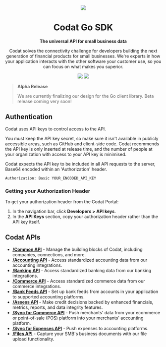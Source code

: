 <div align="center">
   <picture>
        <source srcset="https://user-images.githubusercontent.com/6267663/221800355-0995e4ad-a386-4943-a4c2-e620341a5155.svg" media="(prefers-color-scheme: dark)">
        <img src="https://user-images.githubusercontent.com/6267663/221800359-b7f7776c-a44f-4384-8dd0-d9f7d5caef7d.svg">
   </picture>
   <h1>Codat Go SDK</h1>
   <p><strong>The universal API for small business data</strong></p>
   <p>Codat solves the connectivity challenge for developers building the next generation of financial products for small businesses. We're experts in how your application interacts with the other software your customer use, so you can focus on what makes you superior.</p>
  <a href="https://docs.codat.io/using-the-api/overview"><img src="https://img.shields.io/static/v1?label=Docs&message=API Ref&color=4c2cec&style=for-the-badge" /></a>
  <a href="https://opensource.org/licenses/MIT"><img src="https://img.shields.io/badge/License-MIT-blue.svg?style=for-the-badge" /></a>
</div>

> **Alpha Release**
> 
> We are currently finalizing our design for the Go client library. Beta release coming very soon!

## Authentication

Codat uses API keys to control access to the API.

You must keep the API key secret, so make sure it isn't available in publicly accessible areas, such as GitHub and client-side code. Codat recommends the API key is only inserted at release time, and the number of people at your organization with access to your API key is minimised.

Codat expects the API key to be included in all API requests to the server, Base64 encoded within an 'Authorization' header.

```bash
Authorization: Basic YOUR_ENCODED_API_KEY
```

### Getting your Authorization Header

To get your authorization header from the Codat Portal:

1. In the navigation bar, click **Developers > API keys**.
2. In the **API Keys** section, copy your authorization header rather than the API key itself.

## Codat APIs

- [**/Common API**](https://github.com/codatio/client-sdk-go/tree/main/common) - Manage the building blocks of Codat, including companies, connections, and more.
- [**/Accounting API**](https://github.com/codatio/client-sdk-go/tree/main/accounting) - Access standardized accounting data from our accounting integrations.
- [**/Banking API**](https://github.com/codatio/client-sdk-go/tree/main/banking) - Access standardized banking data from our banking integrations.
- [**/Commerce API**](https://github.com/codatio/client-sdk-go/tree/main/commerce) - Access standardized commerce data from our commerce integrations.
- [**/Bank Feeds API**](https://github.com/codatio/client-sdk-go/tree/main/bankfeeds) - Set up bank feeds from accounts in your application to supported accounting platforms.
- [**/Assess API**](https://github.com/codatio/client-sdk-go/tree/main/assess) - Make credit decisions backed by enhanced financials, metrics, reports, and data integrity features.
- [**/Sync for Commerce API**](https://github.com/codatio/client-sdk-go/tree/main/synccommerce) - Push merchants' data from your ecommerce or point-of-sale (POS) platform into your merchants' accounting platform.
- [**/Sync for Expenses API**](https://github.com/codatio/client-sdk-go/tree/main/expenses) - Push expenses to accounting platforms.
- [**/Files API**](https://github.com/codatio/client-sdk-go/tree/main/files) - Capture your SMB's business documents with our file upload functionality.
